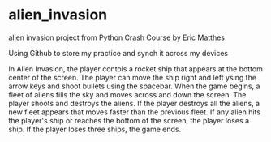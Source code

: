 # alien_invasion
alien invasion project from Python Crash Course by Eric Matthes

Using Github to store my practice and synch it across my devices

In Alien Invasion, the player contols a rocket ship that appears at the bottom
center of the screen. The player can move the ship right and left ysing the arrow
keys and shoot bullets using  the spacebar. When the game begins, a fleet of
aliens fills the sky and moves across and down the screen. The player shoots and
destroys the aliens. If the player destroys all the aliens, a new fleet appears
that moves faster than the previous fleet. If any alien hits the player's ship or
reaches the bottom of the screen, the player loses a ship. If the player loses
three ships, the game ends.